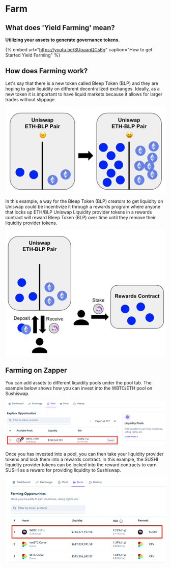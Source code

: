 # Farm

## **What does 'Yield Farming' mean?**

**Utilizing your assets to generate governance tokens.**

{% embed url="https://youtu.be/SUoaaqQCs6g" caption="How to get Started Yield Farming" %}

## How does Farming work?

Let's say that there is a new token called Bleep Token \(BLP\) and they are hoping to gain liquidity on different decentralized exchanges. Ideally, as a new token it is important to have liquid markets because it allows for larger trades without slippage. 

![More liquidity makes it easier to trade a token](../.gitbook/assets/farm-ex1.png)

In this example, a way for the Bleep Token \(BLP\) creators to get liquidity on Uniswap could be incentivize it through a rewards program where anyone that locks up ETH/BLP Uniswap Liquidity provider tokens in a rewards contract will reward Bleep Token \(BLP\) over time until they remove their liquidity provider tokens.

![Locking up liquidity provider tokens earns governance token rewards](../.gitbook/assets/farm-ex2-1-.png)

## Farming on Zapper 

You can add assets to different liquidity pools under the pool tab. The example below shows how you can invest into the WBTC/ETH pool on Sushiswap. 

![Pool Tab](../.gitbook/assets/pools.png)

Once you has invested into a pool, you can then take your liquidity provider tokens and lock them into a rewards contract. In this example, the SUSHI liquidity provider tokens can be locked into the reward contracts to earn SUSHI as a reward for providing liquidity to Sushiswap. 

![Farm Tab](../.gitbook/assets/farms.png)

